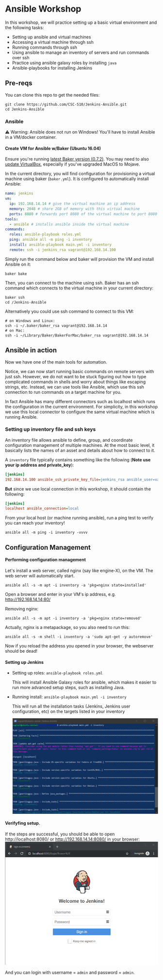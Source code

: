 # Ansible Workshop

In this workshop, we will practice setting up a basic virtual environment and the following tasks:

* Setting up ansible and virtual machines
* Accessing a virtual machine through ssh
* Running commands through ssh
* Using ansible to manage an inventory of servers and run commands over ssh 
* Practice using ansible galaxy roles by installing `java`
* Ansible-playbooks for installing Jenkins

## Pre-reqs

You can clone this repo to get the needed files: 
```
git clone https://github.com/CSC-510/Jenkins-Ansible.git
cd Jenkins-Ansible
```

### Ansible

⚠ Warning: Ansible does not run on Windows! You'll have to install Ansible in a VM/docker container.

<!-- #### Mac/Linux

```
$ sudo easy_install pip # Can skip if already have pip
$ sudo pip install ansible
``` -->

#### Create VM for Ansible w/Baker (Ubuntu 16.04)

Ensure you're running [latest Baker version (0.7.2)](https://docs.getbaker.io/installation/).
You may need to also [update VirtualBox](https://www.virtualbox.org/wiki/Downloads), especially if you've upgraded MacOS to Mojave.

In the current directory, you will find configuration for provisioning a virtual machine using baker (`baker.yml`). It is configured to automatically install Ansible:

```yaml
name: jenkins
vm:
  ip: 192.168.14.14 # give the virtual machine an ip address
  memory: 2048 # share 2GB of memory with this virtual machine
  ports: 8080 # forwards port 8080 of the virtual machine to port 8080 on the host
tools:
  - ansible # installs ansible inside the virtual machine
commands:
  roles: ansible-playbook roles.yml
  ping: ansible all -m ping -i inventory
  install: ansible-playbook main.yml -i inventory
  remote: ssh -i jenkins_rsa vagrant@192.168.14.100
```

Simply run the command below and baker will provision the VM and install Ansible on it:
```shell
baker bake
```
Then, you can connect to the machine using ssh. Baker has an ssh command which connects to the virtual machine in your current directory:
```
baker ssh
cd /Jenkins-Ansible
```

Alternatively you could use ssh command to connect to this VM:
```
# on Windows and Linux:
ssh -i ~/.baker/baker_rsa vagrant@192.168.14.14
# on Mac:
ssh -i ~/Library/Baker/BakerForMac/baker_rsa vagrant@192.168.14.14
```

## Ansible in action

Now we have one of the main tools for automation.

Notice, we can now start running basic commands on remote servers with just ssh. However, we do not want to be stuck figuring out how to type complicated commands in shells and worry about things like escaping strings, etc. Instead, we can use tools like Ansible, which use this ssh connection to run commands on a target machine for you.

In fact Ansible has many different connectors such as localhost which runs the configuration in the current environment. For simplicity, in this workshop we use this local connector to configure the same virtual machine which is running Ansible.

### Setting up inventory file and ssh keys

An inventory file allows ansible to define, group, and coordinate configuration management of multiple machines. At the most basic level, it basically lists the names of an asset and details about how to connect to it.

A `inventory` file typically contains something like the following (**Note use your ip address and private_key**):

```ini    
[jenkins]
192.168.14.100 ansible_ssh_private_key_file=jenkins_rsa ansible_user=vagrant ansible_python_interpreter=python3
```

**But** since we use local connection in this workshop, it should contain the following:
```ini
[jenkins]
localhost ansible_connection=local
```

From your local host (or machine running ansible), run a ping test to verify you can reach your inventory!

```shell
ansible all -m ping -i inventory -vvvv
```

## Configuration Management

#### Performing configuration management
    
Let's install a web server, called nginx (say like engine-X), on the VM. The web server will automatically start.

```shell
ansible all -s -m apt -i inventory -a 'pkg=nginx state=installed'
```

Open a browser and enter in your VM's ip address, e.g. http://192.168.14.14:80/

Removing nginx:
```shell
ansible all -s -m apt -i inventory -a 'pkg=nginx state=removed'
```

Actually, nginx is a metapackage, so you also need to run this:
```shell
ansible all -s -m shell -i inventory -a 'sudo apt-get -y autoremove'
```
Now if you reload the address you opened in your browser, the webserver should be dead!

#### Setting up Jenkins

* Setting up roles: `ansible-playbook roles.yml`

  This will install Ansible Galaxy roles for ansible, which makes it easier to run more advanced setup steps, such as installing Java.

* Running install: `ansible-playbook main.yml -i inventory`

  This will run all the installation tasks (Jenkins, Jenkins user configuration, etc) on the targets listed in your inventory

  ![playbook](resources/playbook.png)

#### Verifyfing setup.

If the steps are successful, you should be able to open http://localhost:8080/ or http://192.168.14.14:8080/ in your browser:
![success](resources/jenkins_login.png)

And you can login with username = `admin` and password = `admin`.
